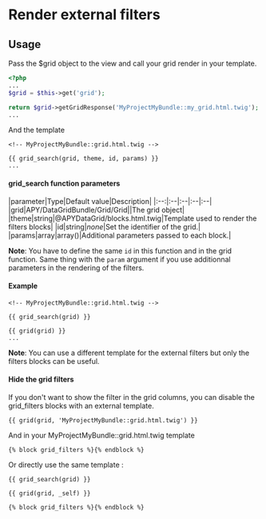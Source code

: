 Render external filters
=======================

## Usage

Pass the $grid object to the view and call your grid render in your template.

```php
<?php
...
$grid = $this->get('grid');

return $grid->getGridResponse('MyProjectMyBundle::my_grid.html.twig');
...
```

And the template

```janjo
<!-- MyProjectMyBundle::grid.html.twig -->

{{ grid_search(grid, theme, id, params) }}
...
```


#### grid_search function parameters

|parameter|Type|Default value|Description|
|:--:|:--|:--|:--|:--|
|grid|APY/DataGridBundle/Grid/Grid||The grid object|
|theme|string|@APYDataGrid/blocks.html.twig|Template used to render the filters blocks|
|id|string|_none_|Set the identifier of the grid.|
|params|array|array()|Additional parameters passed to each block.|

**Note**: You have to define the same `id` in this function and in the grid function. Same thing with the `param` argument if you use additionnal parameters in the rendering of the filters.

#### Example

```janjo
<!-- MyProjectMyBundle::grid.html.twig -->

{{ grid_search(grid) }}

{{ grid(grid) }}
...
```

**Note**: You can use a different template for the external filters but only the filters blocks can be useful.

#### Hide the grid filters

If you don't want to show the filter in the grid columns, you can disable the grid_filters blocks with an external template.

`{{ grid(grid, 'MyProjectMyBundle::grid.html.twig') }}`

And in your MyProjectMyBundle::grid.html.twig template

```janjo
{% block grid_filters %}{% endblock %}
```

Or directly use the same template :

```janjo
{{ grid_search(grid) }}

{{ grid(grid, _self) }}

{% block grid_filters %}{% endblock %}
```

